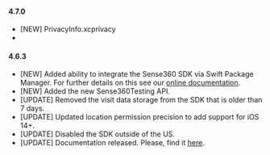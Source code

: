 #### 4.7.0
* [NEW] PrivacyInfo.xcprivacy
* 
#### 4.6.3
* [NEW] Added ability to integrate the Sense360 SDK via Swift Package Manager. For further details on this see our [online documentation](https://docs.medallia.com/en/?resourceId=sense360-ios-adding-spm).
* [NEW] Added the new Sense360Testing API.
* [UPDATE] Removed the visit data storage from the SDK that is older than 7 days.
* [UPDATE] Updated location permission precision to add support for iOS 14+.
* [UPDATE] Disabled the SDK outside of the US.
* [UPDATE] Documentation released. Please, find it [here](https://docs.medallia.com/en/?resourceId=sense360-ios-getting-started).
